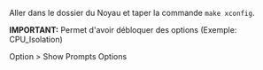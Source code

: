 Aller dans le dossier du Noyau et taper la commande `make xconfig`.

**IMPORTANT:** Permet d'avoir débloquer des options (Exemple: CPU_Isolation)

Option > Show Prompts Options

